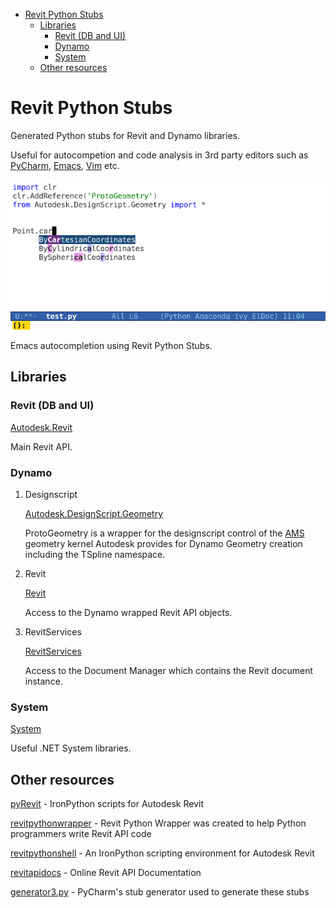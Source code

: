 - [Revit Python Stubs](#orgc6e3333)
  - [Libraries](#orgbaf6fc1)
    - [Revit (DB and UI)](#org632a88a)
    - [Dynamo](#org68a3f3d)
    - [System](#orgb646623)
  - [Other resources](#orgac7b62b)


<a id="orgc6e3333"></a>

# Revit Python Stubs

Generated Python stubs for Revit and Dynamo libraries.

Useful for autocompetion and code analysis in 3rd party editors such as [PyCharm](https://www.jetbrains.com/pycharm/), [Emacs](https://www.gnu.org/software/emacs/), [Vim](http://www.vim.org/) etc.

![img](./screenshot.png)

Emacs autocompletion using Revit Python Stubs.


<a id="orgbaf6fc1"></a>

## Libraries


<a id="org632a88a"></a>

### Revit (DB and UI)

[Autodesk.Revit](./Autodesk/Revit/)

Main Revit API.


<a id="org68a3f3d"></a>

### Dynamo

1.  Designscript

    [Autodesk.DesignScript.Geometry](./Autodesk/DesignScript/Geometry/)
    
    ProtoGeometry is a wrapper for the designscript control of the [AMS](https://en.wikipedia.org/wiki/ShapeManager) geometry kernel Autodesk provides for Dynamo Geometry creation including the TSpline namespace.

2.  Revit

    [Revit](./Revit/)
    
    Access to the Dynamo wrapped Revit API objects.

3.  RevitServices

    [RevitServices](./RevitServices/)
    
    Access to the Document Manager which contains the Revit document instance.


<a id="orgb646623"></a>

### System

[System](./System)

Useful .NET System libraries.


<a id="orgac7b62b"></a>

## Other resources

[pyRevit](http://eirannejad.github.io/pyRevit/) - IronPython scripts for Autodesk Revit

[revitpythonwrapper](http://revitpythonwrapper.readthedocs.io/en/latest/) - Revit Python Wrapper was created to help Python programmers write Revit API code

[revitpythonshell](https://github.com/architecture-building-systems/revitpythonshell) - An IronPython scripting environment for Autodesk Revit

[revitapidocs](http://www.revitapidocs.com/) - Online Revit API Documentation

[generator3.py](https://github.com/JetBrains/intellij-community/blob/master/python/helpers/generator3.py) - PyCharm's stub generator used to generate these stubs
